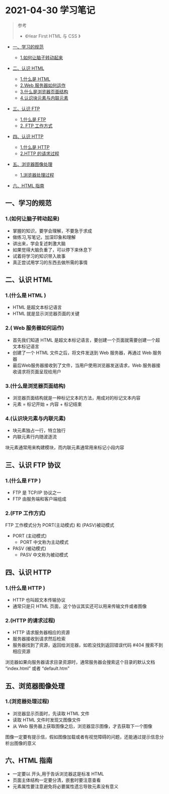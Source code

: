 # 2021-04-30 学习笔记
>参考
>* 《Hear First HTML 与 CSS 》

* [一、学习的规范]()
 
  * [1.如何让脑子转动起来](#1如何让脑子转动起来)

* [二、认识 HTML](#二认识-html)
 
  * [1.什么是 HTML](#1什么是-html-)
  * [2.Web 服务器如何运作](#2-web-服务器如何运作)
  * [3.什么是浏览器页面结构](#3什么是浏览器页面结构)
  * [4.认识块元素与内联元素](#4认识块元素与内联元素)

* [三、认识 FTP](#三认识-ftp-协议)
  * [1.什么是 FTP](#1什么是-ftp-)
  * [2. FTP 工作方式](#2ftp-工作方式)

* [四、认识 HTTP](#四认识-http)
  * [1.什么是 HTTP](#1什么是-http-)
  * [2.HTTP 的请求过程]()

* [五、浏览器图像处理](#五浏览器图像处理)
  * [1.浏览器处理过程](#1浏览器处理过程)

*  [六、HTML 指南](#六html-指南)  

## 一、学习的规范

### 1.(如何让脑子转动起来)

 * 掌握的知识，要学会理解，不要急于求成
 * 做练习,写笔记，加深印象和理解
 * 讲出来，学会复述刺激大脑
 * 如果觉得大脑负重了，可以停下来休息下
 * 试着将学习的知识带入故事
 * 真正尝试用学习的东西去做所需的事情
## 二、认识 HTML

### 1.(什么是 HTML )

 * HTML 是超文本标记语言 
 * HTML 就是显示浏览器页面的关键

### 2.( Web 服务器如何运作)

 * 首先我们知道 HTML 是超文本标记语言，要创建一个页面就需要创建一个超文本标记语言
 * 创建了一个 HTML 文件之后，将文件发送到 Web 服务器，再通过 Web 服务器
 * 最后Web服务器接收到了文件，当用户使用浏览器发送请求，Web 服务器接收请求将页面呈现给用户
  
### 3.(什么是浏览器页面结构)

 * 浏览器页面结构就是一种标记文本的方法，用成对的标记文本内容
 * 元素 = 标记开始 + 内容 + 标记结束
  
### 4.(认识块元素与内联元素)

 * 块元素独占一行，特立独行
 * 内联元素行内随波逐流
<p>块元素通常用来构建模块，而内联元素通常用来标记小段内容</p>

## 三、认识 FTP 协议

### 1.(什么是 FTP )

 * FTP 是 TCP/IP 协议之一
 * FTP 由服务端和客户端组成
### 2.(FTP 工作方式)
<p>FTP 工作模式分为 PORT(主动模式) 和 (PASV)被动模式</p>

 * PORT (主动模式)
   * PORT 中文称为主动模式 
 * PASV (被动模式) 
   * PASV 中文称为被动模式

## 四、认识 HTTP
### 1.(什么是 HTTP )

 * HTTP 也叫超文本传输协议
 * 通常只是只 HTML 页面，这个协议其实还可以用来传输文件或者图像

### 2.(HTTP 的请求过程) 
 * HTTP 请求服务器相应的资源
 * 服务器接收到请求然后检索
 * 服务器找到了资源，返回给浏览器，如若没找到返回错误代码 #404 搜索不到相应资源
<p>浏览器如果向服务器请求目录资源时，通常服务器会搜索这个目录的默认文档 <q>index.html</q> 或者 <q>default.htm</q></p>

## 五、浏览器图像处理

### 1.(浏览器处理过程)
 * 浏览器显示页面时，先读取 HTML 文件
 * 读取 HTML 文件时发现又图像文件
 * 从 Web 服务器上获取图像之后，浏览器显示图像，才去获取下一个图像
<p>图像一定要有提示信，假如图像加载或者有视觉障碍的问题，还能通过提示信息分析出图像的意义</p>

## 六、HTML 指南
 * 一定要以 <!doctype html> 开头,用于告诉浏览器这是标准 HTML
 * 页面主体结构一定要分清，嵌套时要注意查看
 * 元素属性要注意避免将必要属性遗忘导致元素没有意义
